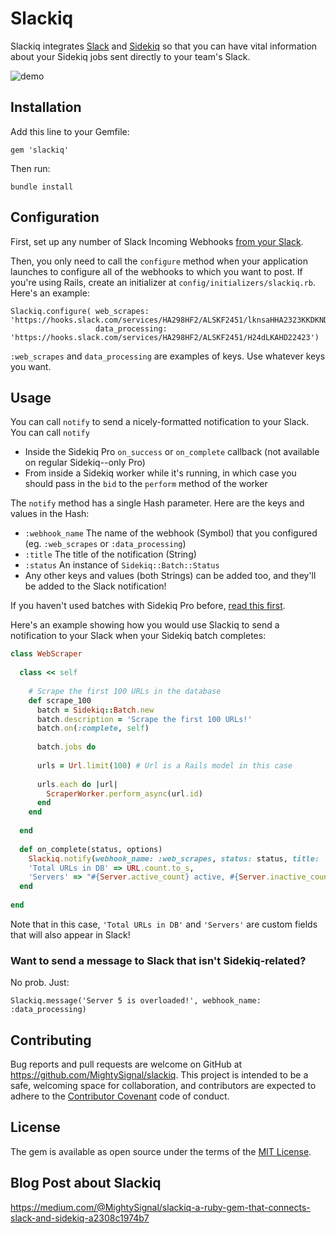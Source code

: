 # Slackiq

Slackiq integrates [Slack](https://slack.com/) and [Sidekiq](http://sidekiq.org) so that you can have vital information about your Sidekiq jobs sent directly to your team's Slack.

![demo](http://i.imgur.com/4NLq2rP.gif)

## Installation

Add this line to your Gemfile:

`gem 'slackiq'`

Then run:

`bundle install`

## Configuration

First, set up any number of Slack Incoming Webhooks [from your Slack](https://slack.com/services/new/incoming-webhook).

Then, you only need to call the `configure` method when your application launches to configure all of the webhooks to which you want to post. If you're using Rails, create an initializer at `config/initializers/slackiq.rb`. Here's an example:

```
Slackiq.configure( web_scrapes: 'https://hooks.slack.com/services/HA298HF2/ALSKF2451/lknsaHHA2323KKDKND', 
                   data_processing: 'https://hooks.slack.com/services/HA298HF2/ALSKF2451/H24dLKAHD22423')
```

`:web_scrapes` and `data_processing` are examples of keys. Use whatever keys you want.

## Usage

You can call `notify` to send a nicely-formatted notification to your Slack. You can call `notify`

* Inside the Sidekiq Pro `on_success` or `on_complete` callback (not available on regular Sidekiq--only Pro)
* From inside a Sidekiq worker while it's running, in which case you should pass in the `bid` to the `perform` method of the worker

The `notify` method has a single Hash parameter. Here are the keys and values in the Hash:
* `:webhook_name` The name of the webhook (Symbol) that you configured (eg. `:web_scrapes` or `:data_processing`)
* `:title` The title of the notification (String)
* `:status` An instance of `Sidekiq::Batch::Status`
* Any other keys and values (both Strings) can be added too, and they'll be added to the Slack notification!

If you haven't used batches with Sidekiq Pro before, [read this first](https://github.com/mperham/sidekiq/wiki/Batches).

Here's an example showing how you would use Slackiq to send a notification to your Slack when your Sidekiq batch completes:

```ruby
class WebScraper
  
  class << self
  
    # Scrape the first 100 URLs in the database
    def scrape_100
      batch = Sidekiq::Batch.new
      batch.description = 'Scrape the first 100 URLs!' 
      batch.on(:complete, self)
      
      batch.jobs do
        
      urls = Url.limit(100) # Url is a Rails model in this case
      
      urls.each do |url|
        ScraperWorker.perform_async(url.id)
      end
    end
  
  end
  
  def on_complete(status, options)
    Slackiq.notify(webhook_name: :web_scrapes, status: status, title: 'Scrape Completed!', 
    'Total URLs in DB' => URL.count.to_s, 
    'Servers' => "#{Server.active_count} active, #{Server.inactive_count} inactive")
  end
  
end
```

Note that in this case, `'Total URLs in DB'` and `'Servers'` are custom fields that will also appear in Slack!

### Want to send a message to Slack that isn't Sidekiq-related?

No prob. Just: 

```
Slackiq.message('Server 5 is overloaded!', webhook_name: :data_processing)
```

## Contributing

Bug reports and pull requests are welcome on GitHub at https://github.com/MightySignal/slackiq. This project is intended to be a safe, welcoming space for collaboration, and contributors are expected to adhere to the [Contributor Covenant](contributor-covenant.org) code of conduct.


## License

The gem is available as open source under the terms of the [MIT License](http://opensource.org/licenses/MIT).

## Blog Post about Slackiq

https://medium.com/@MightySignal/slackiq-a-ruby-gem-that-connects-slack-and-sidekiq-a2308c1974b7

